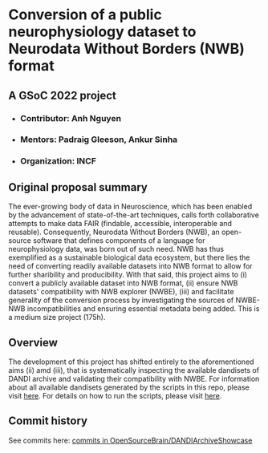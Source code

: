 # Conversion of a public neurophysiology dataset to Neurodata Without Borders (NWB) format
## A GSoC 2022 project

- ### Contributor: Anh Nguyen
- ### Mentors: Padraig Gleeson, Ankur Sinha
- ### Organization: INCF

## Original proposal summary
The ever-growing body of data in Neuroscience, which has been enabled by the advancement of state-of-the-art techniques, calls forth collaborative attempts to make data FAIR (findable, accessible, interoperable and reusable). 
Consequently, Neurodata Without Borders (NWB), an open-source software that defines components of a language for neurophysiology data, was born out of such need. NWB has thus exemplified as a sustainable biological data ecosystem,
but there lies the need of converting readily available datasets into NWB format to allow for further sharibility and producibility. With that said, this project aims to (i) convert a publicly available dataset into NWB format,
(ii) ensure NWB datasets' compatibility with NWB explorer (NWBE), (iii) and facilitate generality of the conversion process by investigating the sources of NWBE-NWB incompatibilities and ensuring essential metadata being added. This is a medium size project (175h).

## Overview
The development of this project has shifted entirely to the aforementioned aims (ii) amd (iii), that is systematically inspecting the
available dandisets of DANDI archive and validating their compatibility with NWBE. For information about all available dandisets generated by the scripts in this repo, please visit [here](validation_folder/README.md).
For details on how to run the scripts, please visit [here](README.md).

## Commit history
See commits here:
[commits in OpenSourceBrain/DANDIArchiveShowcase](https://github.com/OpenSourceBrain/DANDIArchiveShowcase/commits/main)